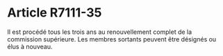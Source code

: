 # Article R7111-35

  
Il est procédé tous les trois ans au renouvellement complet de la commission supérieure. Les membres sortants peuvent être désignés ou élus à nouveau.